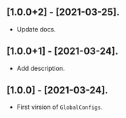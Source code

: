 ## [1.0.0+2] - [2021-03-25].

* Update docs.

## [1.0.0+1] - [2021-03-24].

* Add description.

## [1.0.0] - [2021-03-24].

* First virsion of `GlobalConfigs`.